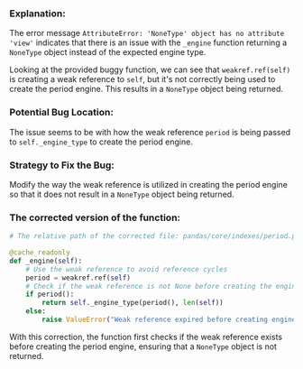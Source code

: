 ### Explanation:
The error message `AttributeError: 'NoneType' object has no attribute 'view'` indicates that there is an issue with the `_engine` function returning a `NoneType` object instead of the expected engine type.

Looking at the provided buggy function, we can see that `weakref.ref(self)` is creating a weak reference to `self`, but it's not correctly being used to create the period engine. This results in a `NoneType` object being returned.

### Potential Bug Location:
The issue seems to be with how the weak reference `period` is being passed to `self._engine_type` to create the period engine.

### Strategy to Fix the Bug:
Modify the way the weak reference is utilized in creating the period engine so that it does not result in a `NoneType` object being returned. 

### The corrected version of the function:

```python
# The relative path of the corrected file: pandas/core/indexes/period.py

@cache_readonly
def _engine(self):
    # Use the weak reference to avoid reference cycles
    period = weakref.ref(self)
    # Check if the weak reference is not None before creating the engine
    if period():
        return self._engine_type(period(), len(self))
    else:
        raise ValueError("Weak reference expired before creating engine.")
``` 

With this correction, the function first checks if the weak reference exists before creating the period engine, ensuring that a `NoneType` object is not returned.